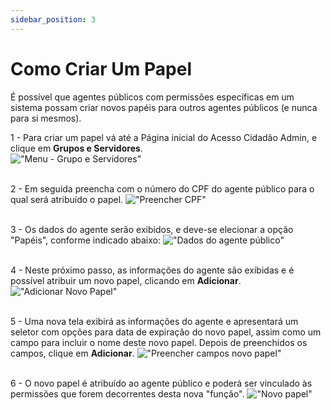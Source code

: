 ```yaml
---
sidebar_position: 3
---
```


# Como Criar Um Papel

É possível que agentes públicos com permissões específicas em um sistema possam criar novos papéis para outros agentes públicos (e nunca para si mesmos).  

1 - Para criar um papel vá até a Página inicial do Acesso Cidadão Admin, e clique em **Grupos e Servidores**.  
!["Menu - Grupo e Servidores"](/_images/03_papeis.png)  
&nbsp;

2 - Em seguida preencha com o número do CPF do agente público para o qual será atribuído o papel.
!["Preencher CPF"](/_images/04_papeis.png)  
&nbsp;

3 - Os dados do agente serão exibidos, e deve-se elecionar a opção "Papéis", conforme indicado abaixo:
!["Dados do agente público"](/_images/05_papeis.png)  
&nbsp;

4 - Neste próximo passo, as informações do agente são exibidas e é possível atribuir um novo papel, clicando em **Adicionar**.
!["Adicionar Novo Papel"](/_images/06_papeis.png)  
&nbsp;

5 - Uma nova tela exibirá as informações do agente e apresentará um seletor com opções para data de expiração do novo papel, assim 
como um campo para incluir o nome deste novo papel. Depois de preenchidos os campos, clique em **Adicionar**.
!["Preencher campos novo papel"](/_images/07_papeis.png)  
&nbsp;

6 - O novo papel é atribuído ao agente público e poderá ser vinculado às permissões que forem decorrentes desta nova "função".
!["Novo papel"](/_images/08_papeis.png)